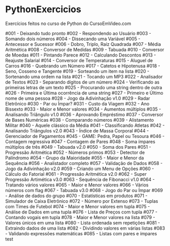 # PythonExercicios
Exercícios feitos no curso de Python do CursoEmVideo.com

#001 - Deixando tudo pronto
#002 - Respondendo ao Usuário
#003 - Somando dois números
#004 - Dissecando uma Variável
#005 - Antecessor e Sucessor
#006 - Dobro, Triplo, Raíz Quadrada
#007 - Média Aritmética
#008 - Conversor de Medidas
#009 - Tabuada
#010 - Conversor de Moedas
#011 - Pintando Parece
#012 - Calculando Descontos
#013 - Reajuste Salarial
#014 - Conversor de Temperaturas
#015 - Aluguel de Carros
#016 - Quebrando um Número
#017 - Catetos e Hipotenusa
#018 - Seno, Cosseno e Tangente
#019 - Sorteando um item na lista
#020 - Sortenando uma ordem na lista
#021 - Tocando um MP3
#022 - Analisador de Textos
#023 - Separando dígitos de um número
#024 - Verificando as primeiras letras de um texto
#025 - Procurando uma string dentro de outra
#026 - Primeira e Última ocorrência de uma string
#027 - Primeiro e Último nome de uma pessoa
#028 - Jogo da Adivinhação v1.0
#029 - Radar Eletrônico
#030 - Par ou Ímpar?
#031 - Custo da Viagem
#032 - Ano Bissexto
#033 - Maior e Menor valores
#034 - Aumentos múltiplos
#035 - Analisando Triângulo v1.0
#036 - Aprovando Empréstimo
#037 - Conversor de Bases Numéricas
#038 - Comparando números
#039 - Alistamento Militar
#040 - Aquele clássico da Média
#041 - Classificando Atletas
#042 - Analisando Triângulos v2.0
#043 - Índice de Massa Corporal
#044 - Gerenciador de Pagamentos
#045 - GAME: Pedra, Papel ou Tesoura
#046 - Contagem regressiva
#047 - Contagem de Pares
#048 - Soma ímpares múltiplos de três
#049 - Tabuada v2.0
#050 - Soma dos Pares
#051 - Progressão Aritmética
#052 - Números primos
#053 - Detector de Palíndromo
#054 - Grupo da Maioridade
#055 - Maior e Menor da Sequência
#056 - Analistador completo
#057 - Validação de Dados
#058 - Jogo da Adivinhação v2.0
#059 - Criando um Menu de Opções
#060 - Cálculo do Fatorial
#061 - Progressão Aritmética v2.0
#062 - Super Progressão Artimética v3.0
#063 - Sequência de Fibonacci v1.0
#064 - Tratando vários valores
#065 - Maior e Menor valores
#066 - Vários números com flag
#067 - Tabuada v3.0
#068 - Jogo do Par ou Ímpar
#069 - Análise de dados do grupo
#070 - Estatísticas em produtos
#071 - Simulador de Caixa Eletrônico
#072 - Número por Extenso
#073 - Tuplas com Times de Futebol
#074 - Maior e Menor valores em tupla
#075 - Análise de Dados em uma tupla
#076 - Lista de Preços com tupla
#077 - Contando vogais em tupla
#078 - Maior e Menor valores na lista
#079 - Valores únicos em uma lista
#080 - Lista ordenada sem repetições
#081 - Extraindo dados de uma lista
#082 - Dividindo valores em várias listas
#083 - Validando expressões matemáticas
#085 - Listas com pares e ímpares
test